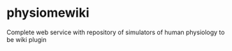 physiomewiki
============

Complete web service with repository of simulators of human physiology to be wiki plugin
